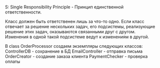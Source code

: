 S: Single Responsibility Principle - Принцип единственной ответственности.

Класс должен быть ответственен лишь за что-то одно. Если класс отвечает за решение нескольких задач, его подсистемы, 
реализующие решение этих задач, оказываются связанными друг с другом. Изменения в одной такой подсистеме ведут к изменениям в другой.

В class OrderProcessor создаем экземпляры следующих классов: 
ControllerDB - сохранение в БД
EmailController - отправка письма
OrderCreator - создание заказа клиента
PaymentChecker - проверка оплаты
